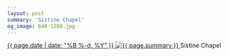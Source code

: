 ```yaml
---
layout: post
summary: 'Sistine Chapel'
og_image: 840-1280.jpg
---
```


<p>
 <time>
  <a href="/840">
   {{ page.date | date: "%B %-d, %Y" }}
  </a>
 </time>
 <a href="/840">
  <img alt="{{ page.summary }}" sizes="(min-width: 700px) 50vw, calc(100vw - 2rem)" src="{{ site.assets_url }}/840-640.jpg" srcset="{{ site.assets_url }}/840-320.jpg 320w, {{ site.assets_url }}/840-640.jpg 640w, {{ site.assets_url }}/840-960.jpg 960w, {{ site.assets_url }}/840-1280.jpg 1280w"/>
 </a>
 <span>
  Sistine Chapel
 </span>
</p>
